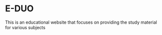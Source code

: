 # E-DUO
This is an educational website that focuses on providing the study material for various subjects  
